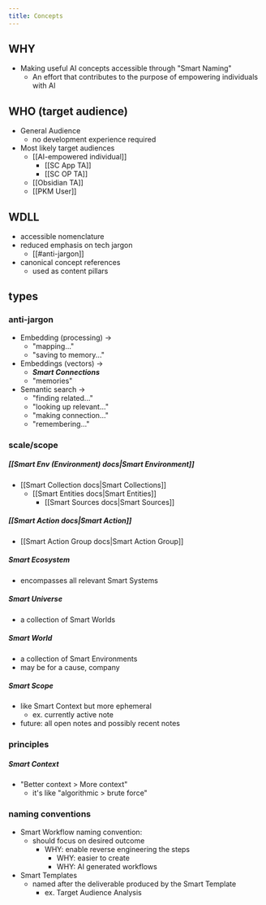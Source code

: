 ```yaml
---
title: Concepts
---
```

## WHY
- Making useful AI concepts accessible through "Smart Naming"
	- An effort that contributes to the purpose of empowering individuals with AI
## WHO (target audience)
- General Audience
	- no development experience required
- Most likely target audiences
	- [[AI-empowered individual]]
		- [[SC App TA]]
		- [[SC OP TA]]
	- [[Obsidian TA]]
	- [[PKM User]]
## WDLL
- accessible nomenclature
- reduced emphasis on tech jargon
	- [[#anti-jargon]]
- canonical concept references
	- used as content pillars
## types
### anti-jargon
- Embedding (processing) ->
	- "mapping..."
	- "saving to memory..."
- Embeddings (vectors) ->
	- ***Smart Connections***
	- "memories"
- Semantic search ->
	- "finding related..."
	- "looking up relevant..."
	- "making connection..."
	- "remembering..."
### scale/scope
##### [[Smart Env (Environment) docs|Smart Environment]]
- [[Smart Collection docs|Smart Collections]]
	- [[Smart Entities docs|Smart Entities]]
		- [[Smart Sources docs|Smart Sources]]
##### [[Smart Action docs|Smart Action]]
- [[Smart Action Group docs|Smart Action Group]]
##### Smart Ecosystem
- encompasses all relevant Smart Systems
##### Smart Universe
- a collection of Smart Worlds
##### Smart World
- a collection of Smart Environments
- may be for a cause, company
##### Smart Scope
- like Smart Context but more ephemeral
	- ex. currently active note
- future: all open notes and possibly recent notes
### principles
##### Smart Context
- "Better context > More context"
	- it's like "algorithmic > brute force"
### naming conventions
- Smart Workflow naming convention:
	- should focus on desired outcome
		- WHY: enable reverse engineering the steps
			- WHY: easier to create
			- WHY: AI generated workflows
- Smart Templates
	- named after the deliverable produced by the Smart Template
		- ex. Target Audience Analysis
